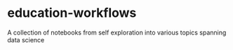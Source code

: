 # education-workflows
A collection of notebooks from self exploration into various topics spanning data science
